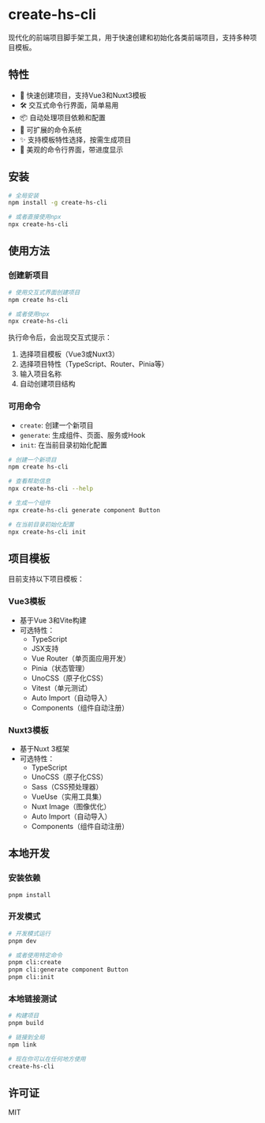 # create-hs-cli

现代化的前端项目脚手架工具，用于快速创建和初始化各类前端项目，支持多种项目模板。

## 特性

- 🚀 快速创建项目，支持Vue3和Nuxt3模板
- 🛠️ 交互式命令行界面，简单易用
- 📦 自动处理项目依赖和配置
- 🔧 可扩展的命令系统
- ✨ 支持模板特性选择，按需生成项目
- 🎨 美观的命令行界面，带进度显示

## 安装

```bash
# 全局安装
npm install -g create-hs-cli

# 或者直接使用npx
npx create-hs-cli
```

## 使用方法

### 创建新项目

```bash
# 使用交互式界面创建项目
npm create hs-cli

# 或者使用npx
npx create-hs-cli
```

执行命令后，会出现交互式提示：
1. 选择项目模板（Vue3或Nuxt3）
2. 选择项目特性（TypeScript、Router、Pinia等）
3. 输入项目名称
4. 自动创建项目结构

### 可用命令

- `create`: 创建一个新项目
- `generate`: 生成组件、页面、服务或Hook
- `init`: 在当前目录初始化配置

```bash
# 创建一个新项目
npm create hs-cli

# 查看帮助信息
npx create-hs-cli --help

# 生成一个组件
npx create-hs-cli generate component Button

# 在当前目录初始化配置
npx create-hs-cli init
```

## 项目模板

目前支持以下项目模板：

### Vue3模板

- 基于Vue 3和Vite构建
- 可选特性：
  - TypeScript
  - JSX支持
  - Vue Router（单页面应用开发）
  - Pinia（状态管理）
  - UnoCSS（原子化CSS）
  - Vitest（单元测试）
  - Auto Import（自动导入）
  - Components（组件自动注册）

### Nuxt3模板

- 基于Nuxt 3框架
- 可选特性：
  - TypeScript
  - UnoCSS（原子化CSS）
  - Sass（CSS预处理器）
  - VueUse（实用工具集）
  - Nuxt Image（图像优化）
  - Auto Import（自动导入）
  - Components（组件自动注册）

## 本地开发

### 安装依赖

```bash
pnpm install
```

### 开发模式

```bash
# 开发模式运行
pnpm dev

# 或者使用特定命令
pnpm cli:create
pnpm cli:generate component Button
pnpm cli:init
```

### 本地链接测试

```bash
# 构建项目
pnpm build

# 链接到全局
npm link

# 现在你可以在任何地方使用
create-hs-cli
```

## 许可证

MIT 